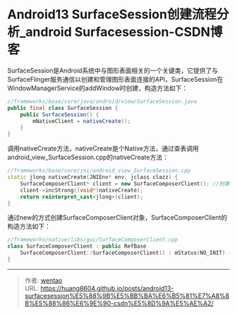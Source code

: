# Android13 SurfaceSession创建流程分析_android Surfacesession-CSDN博客

SurfaceSession是Android系统中与图形表面相关的一个关键类，它提供了与SurfaceFlinger服务通信以创建和管理图形表面连接的API，SurfaceSession在WindowManagerService的addWindow时创建，构造方法如下：

```java
//frameworks/base/core/java/android/view/SurfaceSession.java
public final class SurfaceSession {
    public SurfaceSession() {
        mNativeClient = nativeCreate();
    }
}
```

调用nativeCreate方法，nativeCreate是个Native方法，通过查表调用android\_view\_SurfaceSession.cpp的nativeCreate方法：

```cpp
//frameworks/base/core/jni/android_view_SurfaceSession.cpp
static jlong nativeCreate(JNIEnv* env, jclass clazz) {
    SurfaceComposerClient* client = new SurfaceComposerClient(); //创建SurfaceComposerClient对象
    client->incStrong((void*)nativeCreate);
    return reinterpret_cast<jlong>(client);
}
```

通过new的方式创建SurfaceComposerClient对象，SurfaceComposerClient的构造方法如下：

```cpp
//frameworks/native/libs/gui/SurfaceComposerClient.cpp
class SurfaceComposerClient : public RefBase
	SurfaceComposerClient::SurfaceComposerClient() : mStatus(NO_INIT) {}
}
```


---

> 作者: [wentao](https://github.com/huang8604)  
> URL: https://huang8604.github.io/posts/android13-surfacesession%E5%88%9B%E5%BB%BA%E6%B5%81%E7%A8%8B%E5%88%86%E6%9E%90-csdn%E5%8D%9A%E5%AE%A2/  

